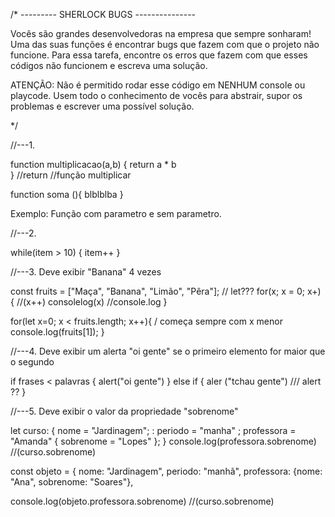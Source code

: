 /* --------- SHERLOCK BUGS --------------- 

Vocês são grandes desenvolvedoras na empresa que sempre sonharam! Uma das suas funções é 
encontrar bugs que fazem com que o projeto não funcione. Para essa tarefa, encontre os erros que fazem com que esses códigos não funcionem e escreva uma solução.

ATENÇÃO: Não é permitido rodar esse código em NENHUM console ou playcode. Usem todo o conhecimento
de vocês para abstrair, supor os problemas e escrever uma possível solução.

*/


//---1.

function multiplicacao(a,b) {
   return a * b  
}
//return 
 //função multiplicar

function soma (){
    blblblba
}

 Exemplo: Função com parametro e sem parametro. 

//---2. 

while(item > 10) {
    item++
}

//---3. Deve exibir "Banana" 4 vezes

const fruits = ["Maça", "Banana", "Limão", "Pêra"]; // let???
for(x; x = 0; x+) { //(x++)
    consolelog(x) //console.log
}

for(let x=0; x < fruits.length; x++){ / começa sempre com x menor
    console.log(fruits[1]);
}   


//---4. Deve exibir um alerta "oi gente" se o primeiro elemento for maior que o segundo

if frases < palavras {
    alert("oi gente")
} else if {
    aler ("tchau gente") /// alert  ??
}


//---5. Deve exibir o valor da propriedade "sobrenome"


let curso: {
  nome = "Jardinagem";  : 
  periodo = "manha" ;
  professora = "Amanda" {
      sobrenome = "Lopes"
  };
}
console.log(professora.sobrenome) //(curso.sobrenome)

const objeto = {
    nome: "Jardinagem",
    periodo: "manhã",
    professora: {nome: "Ana", sobrenome: "Soares"},

console.log(objeto.professora.sobrenome) //(curso.sobrenome)